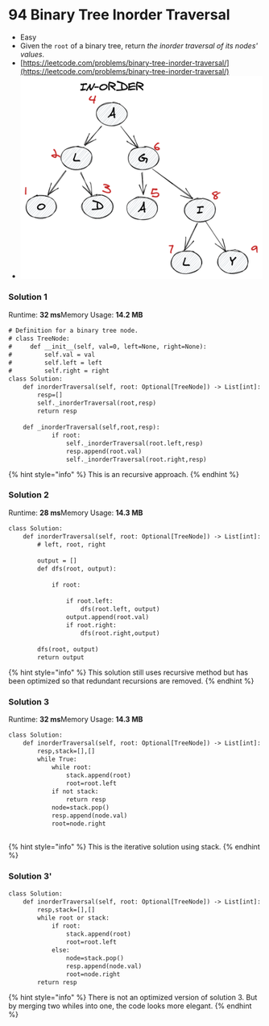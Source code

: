 # 94 Binary Tree Inorder Traversal

* Easy
* Given the `root` of a binary tree, return _the inorder traversal of its nodes' values_.
* [https://leetcode.com/problems/binary-tree-inorder-traversal/](https://leetcode.com/problems/binary-tree-inorder-traversal/)
* ![](<../../../../../.gitbook/assets/image (21).png>)

### Solution 1

Runtime: **32 ms**Memory Usage: **14.2 MB**

```
# Definition for a binary tree node.
# class TreeNode:
#     def __init__(self, val=0, left=None, right=None):
#         self.val = val
#         self.left = left
#         self.right = right
class Solution:
    def inorderTraversal(self, root: Optional[TreeNode]) -> List[int]:
        resp=[]
        self._inorderTraversal(root,resp)
        return resp
        
    def _inorderTraversal(self,root,resp):
            if root:
                self._inorderTraversal(root.left,resp)
                resp.append(root.val)
                self._inorderTraversal(root.right,resp)
```

{% hint style="info" %}
This is an recursive approach.&#x20;
{% endhint %}

### Solution 2

Runtime: **28 ms**Memory Usage: **14.3 MB**

```
class Solution:
    def inorderTraversal(self, root: Optional[TreeNode]) -> List[int]:
        # left, root, right
        
        output = []
        def dfs(root, output):
            
            if root:
                
                if root.left:
                    dfs(root.left, output)
                output.append(root.val)
                if root.right:
                    dfs(root.right,output)
        
        dfs(root, output)
        return output
```

{% hint style="info" %}
This solution still uses recursive method but has been optimized so that redundant recursions are removed.&#x20;
{% endhint %}

### Solution 3

Runtime: **32 ms**Memory Usage: **14.3 MB**

```
class Solution:
    def inorderTraversal(self, root: Optional[TreeNode]) -> List[int]:
        resp,stack=[],[]
        while True:
            while root:
                stack.append(root)
                root=root.left
            if not stack:
                return resp
            node=stack.pop()
            resp.append(node.val)
            root=node.right
            

```

{% hint style="info" %}
This is the iterative solution using stack.&#x20;
{% endhint %}

### Solution 3'

```
class Solution:
    def inorderTraversal(self, root: Optional[TreeNode]) -> List[int]:
        resp,stack=[],[]
        while root or stack:
            if root:
                stack.append(root)
                root=root.left
            else:
                node=stack.pop()
                resp.append(node.val)
                root=node.right
        return resp
```

{% hint style="info" %}
There is not an optimized version of solution 3. But by merging two whiles into one, the code looks more elegant.&#x20;
{% endhint %}
